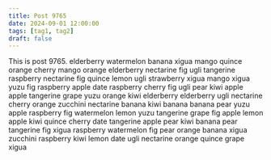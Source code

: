 ```yaml
---
title: Post 9765
date: 2024-09-01 12:00:00
tags: [tag1, tag2]
draft: false
---
```

This is post 9765.
elderberry
watermelon
banana
xigua
mango
quince
orange
cherry
mango
orange
elderberry
nectarine
fig
ugli
tangerine
raspberry
nectarine
fig
quince
lemon
ugli
strawberry
xigua
mango
xigua
yuzu
fig
raspberry
apple
date
raspberry
cherry
fig
ugli
pear
kiwi
apple
apple
tangerine
grape
yuzu
orange
kiwi
elderberry
elderberry
ugli
nectarine
cherry
orange
zucchini
nectarine
banana
kiwi
banana
banana
pear
yuzu
apple
raspberry
fig
watermelon
lemon
yuzu
tangerine
grape
fig
apple
lemon
apple
kiwi
quince
cherry
date
tangerine
apple
pear
kiwi
banana
pear
tangerine
fig
xigua
raspberry
watermelon
fig
pear
orange
banana
xigua
zucchini
raspberry
kiwi
lemon
date
ugli
nectarine
orange
quince
grape
xigua
